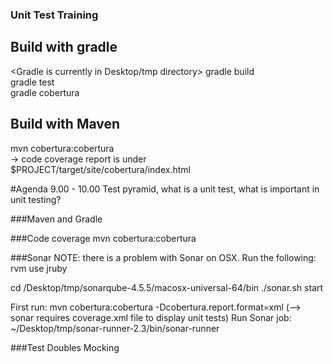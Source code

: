 ### Unit Test Training

## Build with gradle
<Gradle is currently in Desktop/tmp directory>
gradle build<br>
gradle test<br>
gradle cobertura<br>


## Build with Maven
mvn cobertura:cobertura<br>
-> code coverage report is under $PROJECT/target/site/cobertura/index.html


#Agenda
9.00 - 10.00 Test pyramid, what is a unit test, what is important in unit testing?


###Maven and Gradle


###Code coverage
mvn cobertura:cobertura


###Sonar
NOTE: there is a problem with Sonar on OSX.
Run the following: rvm use jruby

cd /Desktop/tmp/sonarqube-4.5.5/macosx-universal-64/bin
./sonar.sh start

First run: mvn cobertura:cobertura -Dcobertura.report.format=xml (--> sonar requires coverage.xml file to display unit tests)
Run Sonar job:  ~/Desktop/tmp/sonar-runner-2.3/bin/sonar-runner


###Test Doubles
Mocking


